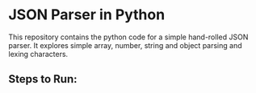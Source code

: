 # JSON Parser in Python

This repository contains the python code for a simple hand-rolled JSON parser.
It explores simple array, number, string and object parsing and lexing
characters.

## Steps to Run:
